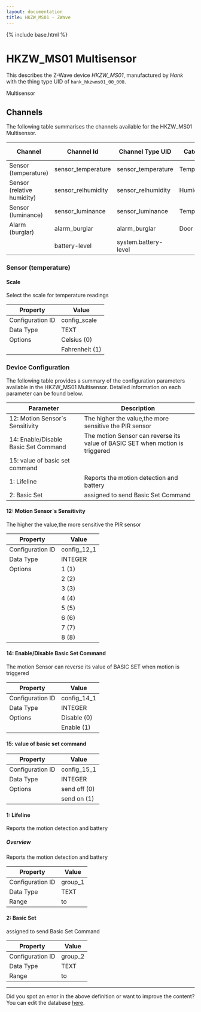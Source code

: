 ```yaml
---
layout: documentation
title: HKZW_MS01 - ZWave
---
```


{% include base.html %}

# HKZW_MS01 Multisensor

This describes the Z-Wave device *HKZW_MS01*, manufactured by *Hank* with the thing type UID of ```hank_hkzwms01_00_000```. 

Multisensor


## Channels
The following table summarises the channels available for the HKZW_MS01 Multisensor.

| Channel | Channel Id | Channel Type UID | Category | Item Type |
|---------|------------|------------------|----------|-----------|
| Sensor (temperature) | sensor_temperature | sensor_temperature | Temperature | Number |
| Sensor (relative humidity) | sensor_relhumidity | sensor_relhumidity | Humidity | Number |
| Sensor (luminance) | sensor_luminance | sensor_luminance | Temperature | Number |
| Alarm (burglar) | alarm_burglar | alarm_burglar | Door | Switch |
|  | battery-level | system.battery-level |  |  |


### Sensor (temperature)

#### Scale

Select the scale for temperature readings


| Property         | Value    |
|------------------|----------|
| Configuration ID | config_scale |
| Data Type        | TEXT || Default Value | 0 |
| Options | Celsius (0) |
|  | Fahrenheit (1) |


### Device Configuration
The following table provides a summary of the configuration parameters available in the HKZW_MS01 Multisensor.
Detailed information on each parameter can be found below.

| Parameter   | Description |
|-------------|-------------|
| 12: Motion Sensor&#x60;s Sensitivity | The higher the value,the more sensitive the PIR sensor |
| 14: Enable/Disable Basic Set Command | The motion Sensor can reverse its value of BASIC SET when motion is triggered |
| 15: value of basic set command |  |
| 1: Lifeline | Reports the motion detection and battery |
| 2: Basic Set | assigned to send Basic Set Command |


#### 12: Motion Sensor&#x60;s Sensitivity

The higher the value,the more sensitive the PIR sensor


| Property         | Value    |
|------------------|----------|
| Configuration ID | config_12_1 |
| Data Type        | INTEGER || Default Value | 8 |
| Options | 1 (1) |
|  | 2 (2) |
|  | 3 (3) |
|  | 4 (4) |
|  | 5 (5) |
|  | 6 (6) |
|  | 7 (7) |
|  | 8 (8) |


#### 14: Enable/Disable Basic Set Command

The motion Sensor can reverse its value of BASIC SET when motion is triggered


| Property         | Value    |
|------------------|----------|
| Configuration ID | config_14_1 |
| Data Type        | INTEGER || Default Value | 0 |
| Options | Disable (0) |
|  | Enable (1) |


#### 15: value of basic set command


| Property         | Value    |
|------------------|----------|
| Configuration ID | config_15_1 |
| Data Type        | INTEGER || Default Value | 0 |
| Options | send off (0) |
|  | send on (1) |


#### 1: Lifeline

Reports the motion detection and battery  


##### Overview 

Reports the motion detection and battery


| Property         | Value    |
|------------------|----------|
| Configuration ID | group_1 |
| Data Type        | TEXT |
| Range |  to  |


#### 2: Basic Set

assigned to send Basic Set Command


| Property         | Value    |
|------------------|----------|
| Configuration ID | group_2 |
| Data Type        | TEXT |
| Range |  to  |


---

Did you spot an error in the above definition or want to improve the content?
You can edit the database [here](http://www.cd-jackson.com/index.php/zwave/zwave-device-database/zwave-device-list/devicesummary/675).
